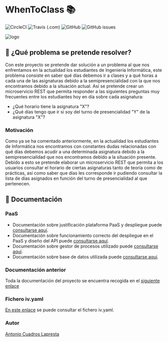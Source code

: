 # WhenToClass :books:
![CircleCI](https://img.shields.io/circleci/build/github/antoniocuadros/WhenToClass?label=Build%20CircleCI) ![Travis (.com)](https://img.shields.io/travis/com/antoniocuadros/WhenToClass?label=Build%20Travis) ![GitHub](https://img.shields.io/github/license/antoniocuadros/WhenToClass) ![GitHub issues](https://img.shields.io/github/issues/antoniocuadros/WhenToClass)

![logo](https://github.com/antoniocuadros/WhenToClass/blob/master/docs/logo.jpg)


## :notebook: ¿Qué problema se pretende resolver?
Con este proyecto se pretende dar solución a un problema al que nos enfrentamos en la actualidad los estudiantes de Ingeniería Informática, este problema consiste en saber qué días debemos ir a clases y a qué horas a cada una de las asignaturas debido a la semipresencialidad con la que nos encontramos debido a la situación actual.
Así se pretende crear un microservicio REST que permita responder a las siguientes preguntas muy frecuentes entre los estudiantes hoy en día sobre cada asignatura:
- ¿Qué horario tiene la asignatura "X"?
- ¿Qué días tengo que ir si soy del turno de presencialidad "Y" de la asignatura "X"?

### Motivación
Como ya se ha comentado anteriormente, en la actualidad los estudiantes de Informática nos encontramos con constantes dudas relacionadas con qué días debemos acudir a una determinada asignatura debido a la semipresencialidad que nos encontramos debido a la situación presente. Debido a esto se pretende elaborar un microservicio REST que permita a los usuarios consultar el horario de ciertas asignaturas tanto de teoría como de prácticas, así como saber que días les corresponde ir pudiendo consultar la lista de días asignados en función del turno de presencialidad al que pertenecen.


## :hammer: Documentación
### PaaS
- Documentación sobre justificación plataforma PaaS y despliegue puede [consultarse aquí](https://github.com/antoniocuadros/WhenToClass/blob/master/docs/paas/justificacionpaas.md).
- Documentación sobre funcionamiento correcto del despliegue en el PaaS y diseño del API puede [consultarse aquí](https://github.com/antoniocuadros/WhenToClass/blob/master/docs/paas/funcionamientocorrecto.md).
- Documentación sobre gestor de procesos utilizado puede [consultarse aquí](https://github.com/antoniocuadros/WhenToClass/blob/master/docs/paas/gestorprocesos.md).
- Documentación sobre base de datos utilizada puede [consultarse aquí](https://github.com/antoniocuadros/WhenToClass/blob/master/docs/paas/datosmongoatlas.md).


### Documentación anterior
Toda la documentación del proyecto se encuentra recogida en el [siguiente enlace](https://github.com/antoniocuadros/WhenToClass/blob/master/docs/documentacion.md)

### Fichero iv.yaml
[En este enlace](https://github.com/antoniocuadros/WhenToClass/blob/master/iv.yaml) se puede consultar el fichero iv.yaml.

### Autor
[Antonio Cuadros Lapresta](https://github.com/antoniocuadros)